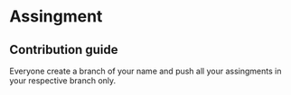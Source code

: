 # Assingment

## Contribution guide

Everyone create a branch of your name and push all your assingments in your respective branch only.
